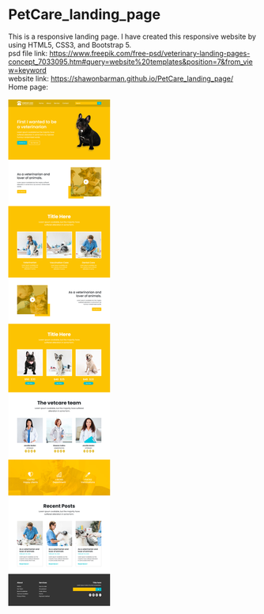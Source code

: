 # PetCare_landing_page
This is a responsive landing page. I have created this responsive website by using HTML5, CSS3, and Bootstrap 5.
<br>
psd file link: https://www.freepik.com/free-psd/veterinary-landing-pages-concept_7033095.htm#query=website%20templates&position=7&from_view=keyword
<br>
website link: https://shawonbarman.github.io/PetCare_landing_page/
<br>
Home page:
<br>
<br>
<img src="https://github.com/ShawonBarman/PetCare_landing_page/blob/main/project_demo.png">
